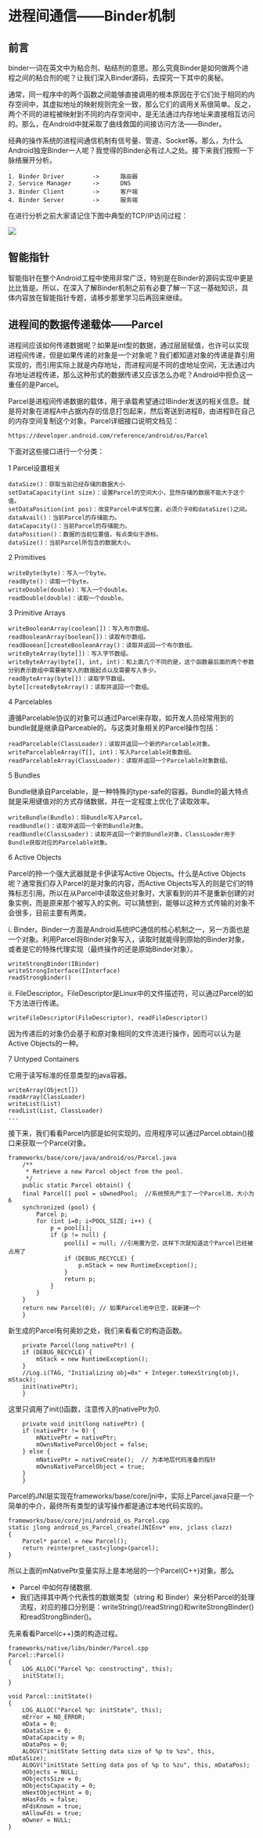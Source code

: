 # 进程间通信——Binder机制

## 前言

binder一词在英文中为粘合剂、粘结剂的意思。那么究竟Binder是如何做两个进程之间的粘合剂的呢？让我们深入Binder源码，去探究一下其中的奥秘。

通常，同一程序中的两个函数之间能够直接调用的根本原因在于它们处于相同的内存空间中，其虚拟地址的映射规则完全一致，那么它们的调用关系很简单。反之，两个不同的进程被映射到不同的内存空间中，是无法通过内存地址来直接相互访问的。那么，在Android中就采取了曲线救国的间接访问方法——Binder。

经典的操作系统的进程间通信机制有信号量、管道、Socket等。那么，为什么Android独宠Binder一人呢？我觉得的Binder必有过人之处。接下来我们按照一下脉络展开分析。

	1. Binder Driver		-> 		路由器
	2. Service Manager	 	-> 		DNS
	3. Binder Client 		-> 		客户端
	4. Binder Server 		-> 		服务端
	
在进行分析之前大家请记住下图中典型的TCP/IP访问过程：

![ ](/home/dzx/workRecord/images/tcpip.png  "典型的TCP/IP访问过程")

## 智能指针

智能指针在整个Android工程中使用非常广泛，特别是在Binder的源码实现中更是比比皆是。所以，在深入了解Binder机制之前有必要了解一下这一基础知识，具体内容放在智能指针专题，请移步那里学习后再回来继续。

## 进程间的数据传递载体——Parcel

进程间应该如何传递数据呢？如果是int型的数据，通过层层赋值，也许可以实现进程间传递，但是如果传递的对象是一个对象呢？我们都知道对象的传递是靠引用实现的，而引用实际上就是内存地址，而进程间是不同的虚地址空间，无法通过内存地址进程传递，那么这种形式的数据传递又应该怎么办呢？Android中担负这一重任的是Parcel。

Parcel是进程间传递数据的载体，用于承载希望通过IBinder发送的相关信息。就是将对象在进程A中占据内存的信息打包起来，然后寄送到进程B，由进程B在自己的内存空间复制这个对象。Parcel详细接口说明文档见：

	https://developer.android.com/reference/android/os/Parcel
	
下面对这些接口进行一个分类：

1  Parcel设置相关

	dataSize()：获取当前已经存储的数据大小
	setDataCapacity(int size)：设置Parcel的空间大小，显然存储的数据不能大于这个值。
	setDataPosition(int pos)：改变Parcel中读写位置，必须介于0和dataSize()之间。
	dataAvail()：当前Parcel的存储能力。
	dataCapacity()：当前Parcel的存储能力。
	dataPosition()：数据的当前位置值，有点类似于游标。
	dataSize()：当前Parcel所包含的数据大小。

2 Primitives

	writeByte(byte)：写入一个byte。
	readByte()：读取一个byte。
	writeDouble(double)：写入一个double。
	readDouble(double)：读取一个double。

3 Primitive Arrays

	writeBooleanArray(coolean[])：写入布尔数组。
	readBooleanArray(boolean[])：读取布尔数组。
	readBooean[]createBooleanArray()：读取并返回一个布尔数组。
	writeByteArray(byte[])：写入字节数组。
	writeByteArray(byte[], int, int)：和上面几个不同的是，这个函数最后面的两个参数分别表示数组中需要被写入的数据起点以及需要写入多少。
	readByteArray(byte[])：读取字节数组。
	byte[]createByteArray()：读取并返回一个数组。

4 Parcelables

遵循Parcelable协议的对象可以通过Parcel来存取，如开发人员经常用到的bundle就是继承自Parceable的。与这类对象相关的Parcel操作包括：

	readParcelable(ClassLoader)：读取并返回一个新的Parcelable对象。
	writeParcelableArray(T[], int)：写入Parcelable对象数组。
	readParcelableArray(ClassLoader)：读取并返回一个Parcelable对象数组。

5 Bundles

Bundle继承自Parcelable，是一种特殊的type-safe的容器。Bundle的最大特点就是采用键值对的方式存储数据，并在一定程度上优化了读取效率。

	writeBundle(Bundle)：将Bundle写入Parcel。
	readBundle()：读取并返回一个新的Bundle对象。
	readBundle(ClassLoader)：读取并返回一个新的Bundle对象，ClassLoader用于Bundle获取对应的Parcelable对象。

6 Active Objects

Parcel的拎一个强大武器就是卡伊读写Active Objects。什么是Active Objects呢？通常我们存入Parcel的是对象的内容，而Active Objects写入的则是它们的特殊标志引用。所以在从Parcel中读取这些对象时，大家看到的并不是重新创建的对象实例，而是原来那个被写入的实例。可以猜想到，能够以这种方式传输的对象不会很多，目前主要有两类。

i. Binder。Binder一方面是Android系统IPC通信的核心机制之一，另一方面也是一个对象。利用Parcel将Binder对象写入，读取时就能得到原始的Binder对象，或者是它的特殊代理实现（最终操作的还是原始Binder对象）。

	writeStrongBinder(IBinder)
	writeStrongInterface(IInterface)
	readStrongBinder()

ii. FileDescriptor。FileDescriptor是Linux中的文件描述符，可以通过Parcel的如下方法进行传递。

	writeFileDescriptor(FileDescriptor), readFileDescriptor()
	
因为传递后的对象仍会基于和原对象相同的文件流进行操作，因而可以认为是Active Objects的一种。

7 Untyped Containers

它用于读写标准的任意类型的java容器。

	writeArray(Object[])
	readArray(ClassLoader)
	writeList(List)
	readList(List, ClassLoader)
	...

接下来，我们看看Parcel内部是如何实现的。应用程序可以通过Parcel.obtain()接口来获取一个Parcel对象。

	frameworks/base/core/java/android/os/Parcel.java
	    /**
	     * Retrieve a new Parcel object from the pool.
	     */
	    public static Parcel obtain() {
		final Parcel[] pool = sOwnedPool;  //系统预先产生了一个Parcel池，大小为6
		synchronized (pool) {
		    Parcel p;
		    for (int i=0; i<POOL_SIZE; i++) {
		        p = pool[i];
		        if (p != null) {
		            pool[i] = null; //引用置为空，这样下次就知道这个Parcel已经被占用了
		            if (DEBUG_RECYCLE) {
		                p.mStack = new RuntimeException();
		            }
		            return p;
		        }
		    }
		}
		return new Parcel(0); // 如果Parcel池中已空，就新建一个
	    }
	   
新生成的Parcel有何奥妙之处，我们来看看它的构造函数。

	    private Parcel(long nativePtr) {
		if (DEBUG_RECYCLE) {
		    mStack = new RuntimeException();
		}
		//Log.i(TAG, "Initializing obj=0x" + Integer.toHexString(obj), mStack);
		init(nativePtr);
	    }
	    
这里只调用了init()函数，注意传入的nativePtr为0.

	    private void init(long nativePtr) {
		if (nativePtr != 0) {
		    mNativePtr = nativePtr;
		    mOwnsNativeParcelObject = false;
		} else {
		    mNativePtr = nativeCreate();  // 为本地层代码准备的指针
		    mOwnsNativeParcelObject = true;
		}
	    }
	    
Parcel的JNI层实现在frameworks/base/core/jni中，实际上Parcel.java只是一个简单的中介，最终所有类型的读写操作都是通过本地代码实现的。

	frameworks/base/core/jni/android_os_Parcel.cpp
	static jlong android_os_Parcel_create(JNIEnv* env, jclass clazz)
	{
	    Parcel* parcel = new Parcel();
	    return reinterpret_cast<jlong>(parcel);
	}
	
所以上面的mNativePtr变量实际上是本地层的一个Parcel(C++)对象。那么

- Parcel 中如何存储数据.
- 我们选择其中两个代表性的数据类型（string 和 Binder）来分析Parcel的处理流程，对应的接口分别是：writeString()/readString()和writeStrongBinder()和readStrongBinder()。

先来看看Parcel(c++)类的构造过程。

	frameworks/native/libs/binder/Parcel.cpp
	Parcel::Parcel()
	{
	    LOG_ALLOC("Parcel %p: constructing", this);
	    initState();
	}
	
	void Parcel::initState()
	{
	    LOG_ALLOC("Parcel %p: initState", this);
	    mError = NO_ERROR;
	    mData = 0;
	    mDataSize = 0;
	    mDataCapacity = 0;
	    mDataPos = 0;
	    ALOGV("initState Setting data size of %p to %zu", this, mDataSize);
	    ALOGV("initState Setting data pos of %p to %zu", this, mDataPos);
	    mObjects = NULL;
	    mObjectsSize = 0;
	    mObjectsCapacity = 0;
	    mNextObjectHint = 0;
	    mHasFds = false;
	    mFdsKnown = true;
	    mAllowFds = true;
	    mOwner = NULL;
	}

